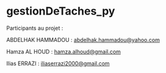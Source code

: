 # gestionDeTaches_py


Participants au projet : 

ABDELHAK HAMMADOU : abdelhak.hammadou@yahoo.com

Hamza AL HOUD : hamza.alhoud@gmail.com

Ilias ERRAZI : iliaserrazi2000@gmail.com
